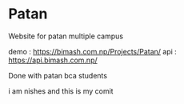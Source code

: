 # Patan

Website for patan multiple campus

demo : https://bimash.com.np/Projects/Patan/
api : https://api.bimash.com.np/

Done with patan bca students

i am nishes and this is my comit
